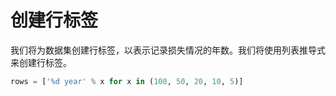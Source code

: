# 创建行标签

我们将为数据集创建行标签，以表示记录损失情况的年数。我们将使用列表推导式来创建行标签。

```python
rows = ['%d year' % x for x in (100, 50, 20, 10, 5)]
```
